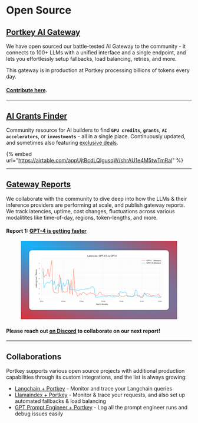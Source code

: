 # Open Source

## [Portkey AI Gateway](https://github.com/portkey-ai/rubeus)

We have open sourced our battle-tested AI Gateway to the community - it connects to 100+ LLMs with a unified interface and a single endpoint, and lets you effortlessly setup fallbacks, load balancing, retries, and more.

This gateway is in production at Portkey processing billions of tokens every day.

#### [Contribute here](https://github.com/portkey-ai/rubeus).

***

## [AI Grants Finder](https://grantsfinder.portkey.ai/)

Community resource for AI builders to find **`GPU credits`**, **`grants`**, **`AI accelerators`**, or **`investments`** - all in a single place. Continuously updated, and sometimes also featuring [exclusive deals](https://twitter.com/PortkeyAI/status/1692463628514156859).

{% embed url="https://airtable.com/appUjtBcdLQIgusqW/shrAU1e4M5twTmRal" %}

***

## [Gateway Reports](https://portkey.ai/blog/tag/benchmarks/)

We collaborate with the community to dive deep into how the LLMs & their inference providers are performing at scale, and publish gateway reports. We track latencies, uptime, cost changes, fluctuations across various modalitites like time-of-day, regions, token-lengths, and more.

#### Report 1: [GPT-4 is getting faster](https://portkey.ai/blog/gpt-4-is-getting-faster/)

<figure><img src=".gitbook/assets/image (1) (1) (1) (2) (1) (1).png" alt=""><figcaption></figcaption></figure>

#### **Please reach out** [**on Discord**](https://discord.gg/9sfE5ZYv) **to collaborate on our next report!**

***

## **Collaborations**

Portkey supports various open source projects with additional production capabilities through its custom integrations, and the list is always growing:

* ​[Langchain + Portkey](https://python.langchain.com/docs/integrations/providers/portkey/) - Monitor and trace your Langchain queries
* ​[Llamaindex + Portkey](https://gpt-index.readthedocs.io/en/latest/examples/llm/portkey.html)​ - Monitor & trace your requests, and also set up automated fallbacks & load balancing
* [GPT Prompt Engineer + Portkey](https://github.com/mshumer/gpt-prompt-engineer) - Log all the prompt engineer runs and debug issues easily
